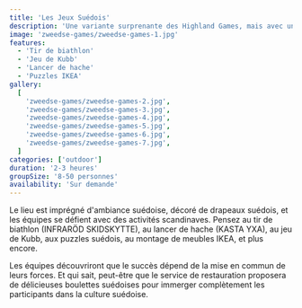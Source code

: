 ```yaml
---
title: 'Les Jeux Suédois'
description: 'Une variante surprenante des Highland Games, mais avec une touche suédoise.'
image: 'zweedse-games/zweedse-games-1.jpg'
features:
  - 'Tir de biathlon'
  - 'Jeu de Kubb'
  - 'Lancer de hache'
  - 'Puzzles IKEA'
gallery:
  [
    'zweedse-games/zweedse-games-2.jpg',
    'zweedse-games/zweedse-games-3.jpg',
    'zweedse-games/zweedse-games-4.jpg',
    'zweedse-games/zweedse-games-5.jpg',
    'zweedse-games/zweedse-games-6.jpg',
    'zweedse-games/zweedse-games-7.jpg',
  ]
categories: ['outdoor']
duration: '2-3 heures'
groupSize: '8-50 personnes'
availability: 'Sur demande'
---
```


Le lieu est imprégné d'ambiance suédoise, décoré de drapeaux suédois, et les équipes se défient avec des activités scandinaves. Pensez au tir de biathlon (INFRARÖD SKIDSKYTTE), au lancer de hache (KASTA YXA), au jeu de Kubb, aux puzzles suédois, au montage de meubles IKEA, et plus encore.

Les équipes découvriront que le succès dépend de la mise en commun de leurs forces. Et qui sait, peut-être que le service de restauration proposera de délicieuses boulettes suédoises pour immerger complètement les participants dans la culture suédoise.
